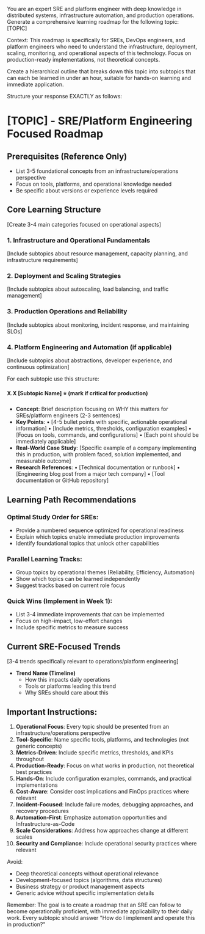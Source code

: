 You are an expert SRE and platform engineer with deep knowledge in distributed systems, infrastructure automation, and production operations. Generate a comprehensive learning roadmap for the following topic: [TOPIC]

Context: This roadmap is specifically for SREs, DevOps engineers, and platform engineers who need to understand the infrastructure, deployment, scaling, monitoring, and operational aspects of this technology. Focus on production-ready implementations, not theoretical concepts.

Create a hierarchical outline that breaks down this topic into subtopics that can each be learned in under an hour, suitable for hands-on learning and immediate application.

Structure your response EXACTLY as follows:

# [TOPIC] - SRE/Platform Engineering Focused Roadmap

## Prerequisites (Reference Only)
- List 3-5 foundational concepts from an infrastructure/operations perspective
- Focus on tools, platforms, and operational knowledge needed
- Be specific about versions or experience levels required

## Core Learning Structure
[Create 3-4 main categories focused on operational aspects]

### 1. Infrastructure and Operational Fundamentals
[Include subtopics about resource management, capacity planning, and infrastructure requirements]

### 2. Deployment and Scaling Strategies  
[Include subtopics about autoscaling, load balancing, and traffic management]

### 3. Production Operations and Reliability
[Include subtopics about monitoring, incident response, and maintaining SLOs]

### 4. Platform Engineering and Automation (if applicable)
[Include subtopics about abstractions, developer experience, and continuous optimization]

For each subtopic use this structure:

#### X.X [Subtopic Name] ⭐ (mark if critical for production)
- **Concept**: Brief description focusing on WHY this matters for SREs/platform engineers (2-3 sentences)
- **Key Points**: 
  • [4-5 bullet points with specific, actionable operational information]
  • [Include metrics, thresholds, configuration examples]
  • [Focus on tools, commands, and configurations]
  • [Each point should be immediately applicable]
- **Real-World Case Study**: [Specific example of a company implementing this in production, with problem faced, solution implemented, and measurable outcome]
- **Research References**: 
  • [Technical documentation or runbook]
  • [Engineering blog post from a major tech company]
  • [Tool documentation or GitHub repository]

## Learning Path Recommendations

### Optimal Study Order for SREs:
- Provide a numbered sequence optimized for operational readiness
- Explain which topics enable immediate production improvements
- Identify foundational topics that unlock other capabilities

### Parallel Learning Tracks:
- Group topics by operational themes (Reliability, Efficiency, Automation)
- Show which topics can be learned independently
- Suggest tracks based on current role focus

### Quick Wins (Implement in Week 1):
- List 3-4 immediate improvements that can be implemented
- Focus on high-impact, low-effort changes
- Include specific metrics to measure success

## Current SRE-Focused Trends
[3-4 trends specifically relevant to operations/platform engineering]
- **Trend Name (Timeline)**
  - How this impacts daily operations
  - Tools or platforms leading this trend
  - Why SREs should care about this

## Important Instructions:
1. **Operational Focus**: Every topic should be presented from an infrastructure/operations perspective
2. **Tool-Specific**: Name specific tools, platforms, and technologies (not generic concepts)
3. **Metrics-Driven**: Include specific metrics, thresholds, and KPIs throughout
4. **Production-Ready**: Focus on what works in production, not theoretical best practices
5. **Hands-On**: Include configuration examples, commands, and practical implementations
6. **Cost-Aware**: Consider cost implications and FinOps practices where relevant
7. **Incident-Focused**: Include failure modes, debugging approaches, and recovery procedures
8. **Automation-First**: Emphasize automation opportunities and Infrastructure-as-Code
9. **Scale Considerations**: Address how approaches change at different scales
10. **Security and Compliance**: Include operational security practices where relevant

Avoid:
- Deep theoretical concepts without operational relevance
- Development-focused topics (algorithms, data structures)
- Business strategy or product management aspects
- Generic advice without specific implementation details

Remember: The goal is to create a roadmap that an SRE can follow to become operationally proficient, with immediate applicability to their daily work. Every subtopic should answer "How do I implement and operate this in production?"